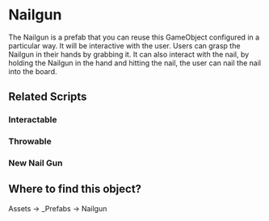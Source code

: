 # Nailgun

The Nailgun is a prefab that you can reuse this GameObject configured in a particular way. It will be interactive with the user. Users can grasp the Nailgun in their hands by grabbing it. It can also interact with the nail, by holding the Nailgun in the hand and hitting the nail, the user can nail the nail into the board.

## Related Scripts
### Interactable
### Throwable
### New Nail Gun



## Where to find this object?
Assets -> _Prefabs -> Nailgun